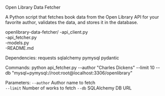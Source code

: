 Open Library Data Fetcher

A Python script that fetches book data from the Open Library API for your favorite author, validates the data, and stores it in the database.

openlibrary-data-fetcher/
    -api_client.py         
    -api_fetcher.py        
    -models.py             
    -README.md             

Dependencies:
    requests 
    sqlalchemy 
    pymysql 
    pydantic


Commands:
    python api_fetcher.py --author "Charles Dickens" --limit 10 --db "mysql+pymysql://root:root@localhost:3306/openlibrary"

Parameters:
 `--author`  Author name to fetch     
 `--limit`   Number of works to fetch 
 `--db`      SQLAlchemy DB URL         


